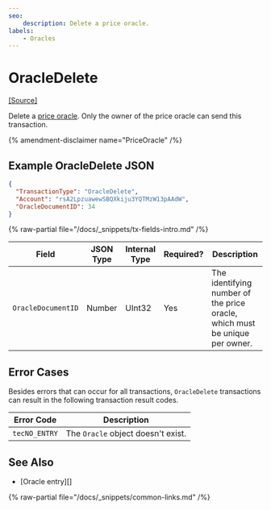 ```yaml
---
seo:
    description: Delete a price oracle.
labels:
    - Oracles
---
```

# OracleDelete
[[Source]](https://github.com/XRPLF/rippled/blob/master/src/xrpld/app/tx/detail/DeleteOracle.cpp "Source")

Delete a [price oracle](../../../../concepts/decentralized-storage/price-oracles.md). Only the owner of the price oracle can send this transaction.

{% amendment-disclaimer name="PriceOracle" /%}


## Example OracleDelete JSON

```json
{
  "TransactionType": "OracleDelete",
  "Account": "rsA2LpzuawewSBQXkiju3YQTMzW13pAAdW",
  "OracleDocumentID": 34
}
```

{% raw-partial file="/docs/_snippets/tx-fields-intro.md" /%}

| Field              | JSON Type | Internal Type | Required? | Description |
|--------------------|-----------|---------------|-----------|-------------|
| `OracleDocumentID` | Number    | UInt32        | Yes       | The identifying number of the price oracle, which must be unique per owner. |


## Error Cases

Besides errors that can occur for all transactions, `OracleDelete` transactions can result in the following transaction result codes.

| Error Code    | Description |
|---------------|-------------|
| `tecNO_ENTRY` | The `Oracle` object doesn't exist. |

## See Also

- [Oracle entry][]

{% raw-partial file="/docs/_snippets/common-links.md" /%}
